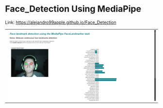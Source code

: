 # Face_Detection Using MediaPipe

Link: https://alejandro99apple.github.io/Face_Detection


<table>
<tr>
<td width="50%">
<div align="center">
<a href="https://alejandro99apple.github.io/Face_Detection" target="_blank"><img src="https://github.com/alejandro99apple/Face_Detection/blob/main/face%20mesh.png"></a>
</div>                                                                                     
</td>
                                                          
</table>   
